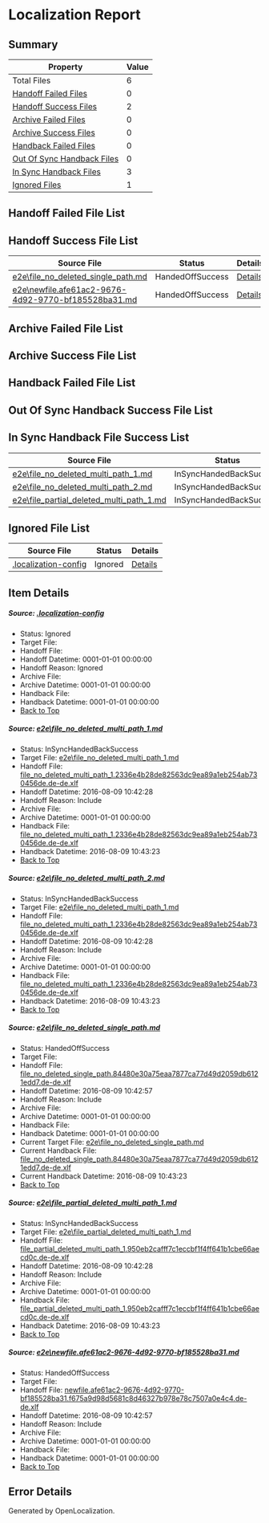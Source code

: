 # <a name='report-top'></a> Localization Report

## Summary
 Property | Value 
 -------- | ----- 
 Total Files | 6
[ Handoff Failed Files ](#handoff-failed-list)| 0
[ Handoff Success Files ](#handoff-success-list)| 2
[ Archive Failed Files ](#archive-failed-list)| 0
[ Archive Success Files ](#archive-success-list)| 0
[ Handback Failed Files ](#handback-failed-list)| 0
[ Out Of Sync Handback Files ](#outofsync-handback-success-list)| 0
[ In Sync Handback Files ](#insync-handback-success-list)| 3
[ Ignored Files ](#ignored-list)| 1

## <a name='handoff-failed-list'></a> Handoff Failed File List

## <a name='handoff-success-list'></a> Handoff Success File List
 Source File | Status | Details 
 ----------- | ------ | ------- 
 [e2e\file_no_deleted_single_path.md](https://github.com/OpenLocalizationTestOrg/oltest/blob/0d33297892df383b24311c8f5094d387c7cd126f/e2e/file_no_deleted_single_path.md) | HandedOffSuccess | [Details](#e123b57b5a67f4399390af8d6759fa915bf28f433)
 [e2e\newfile.afe61ac2-9676-4d92-9770-bf185528ba31.md](https://github.com/OpenLocalizationTestOrg/oltest/blob/0d33297892df383b24311c8f5094d387c7cd126f/e2e/newfile.afe61ac2-9676-4d92-9770-bf185528ba31.md) | HandedOffSuccess | [Details](#bf37f608046089a1a078cc3cab040224234754465)

## <a name='archive-failed-list'></a> Archive Failed File List

## <a name='archive-success-list'></a> Archive Success File List

## <a name='handback-failed-list'></a> Handback Failed File List

## <a name='outofsync-handback-success-list'></a> Out Of Sync Handback Success File List

## <a name='insync-handback-success-list'></a> In Sync Handback File Success List
 Source File | Status | Details 
 ----------- | ------ | ------- 
 [e2e\file_no_deleted_multi_path_1.md](https://github.com/OpenLocalizationTestOrg/oltest/blob/69783d8e8234075d8d15c9c43d611cea0d81da67/e2e/file_no_deleted_multi_path_1.md) | InSyncHandedBackSuccess | [Details](#218e1b3037576023b9102c202fdf5c273957a0491)
 [e2e\file_no_deleted_multi_path_2.md](https://github.com/OpenLocalizationTestOrg/oltest/blob/0d33297892df383b24311c8f5094d387c7cd126f/e2e/file_no_deleted_multi_path_2.md) | InSyncHandedBackSuccess | [Details](#218e1b3037576023b9102c202fdf5c273957a0492)
 [e2e\file_partial_deleted_multi_path_1.md](https://github.com/OpenLocalizationTestOrg/oltest/blob/69783d8e8234075d8d15c9c43d611cea0d81da67/e2e/file_partial_deleted_multi_path_1.md) | InSyncHandedBackSuccess | [Details](#26e7a5b5b9fb308c9f68171c2149d13b95396c7b4)

## <a name='ignored-list'></a> Ignored File List
 Source File | Status | Details 
 ----------- | ------ | ------- 
 [.localization-config](https://github.com/OpenLocalizationTestOrg/oltest/blob/0d33297892df383b24311c8f5094d387c7cd126f/.localization-config) | Ignored | [Details](#3d4f252ac210baf56311d7e97dcc2db10974dbd20)

## Item Details
##### <a name='3d4f252ac210baf56311d7e97dcc2db10974dbd20'></a> Source: [.localization-config](https://github.com/OpenLocalizationTestOrg/oltest/blob/0d33297892df383b24311c8f5094d387c7cd126f/.localization-config)
* Status: Ignored
* Target File: 
* Handoff File: 
* Handoff Datetime: 0001-01-01 00:00:00
* Handoff Reason: Ignored
* Archive File: 
* Archive Datetime: 0001-01-01 00:00:00
* Handback File: 
* Handback Datetime: 0001-01-01 00:00:00
* [Back to Top](#report-top)

##### <a name='218e1b3037576023b9102c202fdf5c273957a0491'></a> Source: [e2e\file_no_deleted_multi_path_1.md](https://github.com/OpenLocalizationTestOrg/oltest/blob/69783d8e8234075d8d15c9c43d611cea0d81da67/e2e/file_no_deleted_multi_path_1.md)
* Status: InSyncHandedBackSuccess
* Target File: [e2e\file_no_deleted_multi_path_1.md](https://github.com/OpenLocalizationTestOrg/ol-test-dede/blob/f6ba0cd93a195c2a3202f14b6aff25c0c8ac23af/e2e/file_no_deleted_multi_path_1.md)
* Handoff File: [file_no_deleted_multi_path_1.2336e4b28de82563dc9ea89a1eb254ab730456de.de-de.xlf](https://github.com/OpenLocalizationTestOrg/olhandoff-e2e/blob/36c68ce7aacb048eee7328e3807e5e537b4fa852/ol-handoff/OpenLocalizationTestOrg/ol-test-dede/ci/mt/file_no_deleted_multi_path_1.2336e4b28de82563dc9ea89a1eb254ab730456de.de-de.xlf)
* Handoff Datetime: 2016-08-09 10:42:28
* Handoff Reason: Include
* Archive File: 
* Archive Datetime: 0001-01-01 00:00:00
* Handback File: [file_no_deleted_multi_path_1.2336e4b28de82563dc9ea89a1eb254ab730456de.de-de.xlf](https://github.com/OpenLocalizationTestOrg/olhandback-e2e/blob/7350655065b9be588b007114c7203a9c601a336e/ol-handback/OpenLocalizationTestOrg/ol-test-dede/ci/mt/file_no_deleted_multi_path_1.2336e4b28de82563dc9ea89a1eb254ab730456de.de-de.xlf)
* Handback Datetime: 2016-08-09 10:43:23
* [Back to Top](#report-top)

##### <a name='218e1b3037576023b9102c202fdf5c273957a0492'></a> Source: [e2e\file_no_deleted_multi_path_2.md](https://github.com/OpenLocalizationTestOrg/oltest/blob/0d33297892df383b24311c8f5094d387c7cd126f/e2e/file_no_deleted_multi_path_2.md)
* Status: InSyncHandedBackSuccess
* Target File: [e2e\file_no_deleted_multi_path_1.md](https://github.com/OpenLocalizationTestOrg/ol-test-dede/blob/f6ba0cd93a195c2a3202f14b6aff25c0c8ac23af/e2e/file_no_deleted_multi_path_1.md)
* Handoff File: [file_no_deleted_multi_path_1.2336e4b28de82563dc9ea89a1eb254ab730456de.de-de.xlf](https://github.com/OpenLocalizationTestOrg/olhandoff-e2e/blob/36c68ce7aacb048eee7328e3807e5e537b4fa852/ol-handoff/OpenLocalizationTestOrg/ol-test-dede/ci/mt/file_no_deleted_multi_path_1.2336e4b28de82563dc9ea89a1eb254ab730456de.de-de.xlf)
* Handoff Datetime: 2016-08-09 10:42:28
* Handoff Reason: Include
* Archive File: 
* Archive Datetime: 0001-01-01 00:00:00
* Handback File: [file_no_deleted_multi_path_1.2336e4b28de82563dc9ea89a1eb254ab730456de.de-de.xlf](https://github.com/OpenLocalizationTestOrg/olhandback-e2e/blob/7350655065b9be588b007114c7203a9c601a336e/ol-handback/OpenLocalizationTestOrg/ol-test-dede/ci/mt/file_no_deleted_multi_path_1.2336e4b28de82563dc9ea89a1eb254ab730456de.de-de.xlf)
* Handback Datetime: 2016-08-09 10:43:23
* [Back to Top](#report-top)

##### <a name='e123b57b5a67f4399390af8d6759fa915bf28f433'></a> Source: [e2e\file_no_deleted_single_path.md](https://github.com/OpenLocalizationTestOrg/oltest/blob/0d33297892df383b24311c8f5094d387c7cd126f/e2e/file_no_deleted_single_path.md)
* Status: HandedOffSuccess
* Target File: 
* Handoff File: [file_no_deleted_single_path.84480e30a75eaa7877ca77d49d2059db6121edd7.de-de.xlf](https://github.com/OpenLocalizationTestOrg/olhandoff-e2e/blob/0141fb5d6e867e3de77bb676d88b2a4e4fee873b/ol-handoff/OpenLocalizationTestOrg/ol-test-dede/ci/mt/file_no_deleted_single_path.84480e30a75eaa7877ca77d49d2059db6121edd7.de-de.xlf)
* Handoff Datetime: 2016-08-09 10:42:57
* Handoff Reason: Include
* Archive File: 
* Archive Datetime: 0001-01-01 00:00:00
* Handback File: 
* Handback Datetime: 0001-01-01 00:00:00
* Current Target File: [e2e\file_no_deleted_single_path.md](https://github.com/OpenLocalizationTestOrg/ol-test-dede/blob/f6ba0cd93a195c2a3202f14b6aff25c0c8ac23af/e2e/file_no_deleted_single_path.md)
* Current Handback File: [file_no_deleted_single_path.84480e30a75eaa7877ca77d49d2059db6121edd7.de-de.xlf](https://github.com/OpenLocalizationTestOrg/olhandback-e2e/blob/7350655065b9be588b007114c7203a9c601a336e/ol-handback/OpenLocalizationTestOrg/ol-test-dede/ci/mt/file_no_deleted_single_path.84480e30a75eaa7877ca77d49d2059db6121edd7.de-de.xlf)
* Current Handback Datetime: 2016-08-09 10:43:23
* [Back to Top](#report-top)

##### <a name='26e7a5b5b9fb308c9f68171c2149d13b95396c7b4'></a> Source: [e2e\file_partial_deleted_multi_path_1.md](https://github.com/OpenLocalizationTestOrg/oltest/blob/69783d8e8234075d8d15c9c43d611cea0d81da67/e2e/file_partial_deleted_multi_path_1.md)
* Status: InSyncHandedBackSuccess
* Target File: [e2e\file_partial_deleted_multi_path_1.md](https://github.com/OpenLocalizationTestOrg/ol-test-dede/blob/f6ba0cd93a195c2a3202f14b6aff25c0c8ac23af/e2e/file_partial_deleted_multi_path_1.md)
* Handoff File: [file_partial_deleted_multi_path_1.950eb2cafff7c1eccbf1f4ff641b1cbe66aecd0c.de-de.xlf](https://github.com/OpenLocalizationTestOrg/olhandoff-e2e/blob/36c68ce7aacb048eee7328e3807e5e537b4fa852/ol-handoff/OpenLocalizationTestOrg/ol-test-dede/ci/mt/file_partial_deleted_multi_path_1.950eb2cafff7c1eccbf1f4ff641b1cbe66aecd0c.de-de.xlf)
* Handoff Datetime: 2016-08-09 10:42:28
* Handoff Reason: Include
* Archive File: 
* Archive Datetime: 0001-01-01 00:00:00
* Handback File: [file_partial_deleted_multi_path_1.950eb2cafff7c1eccbf1f4ff641b1cbe66aecd0c.de-de.xlf](https://github.com/OpenLocalizationTestOrg/olhandback-e2e/blob/7350655065b9be588b007114c7203a9c601a336e/ol-handback/OpenLocalizationTestOrg/ol-test-dede/ci/mt/file_partial_deleted_multi_path_1.950eb2cafff7c1eccbf1f4ff641b1cbe66aecd0c.de-de.xlf)
* Handback Datetime: 2016-08-09 10:43:23
* [Back to Top](#report-top)

##### <a name='bf37f608046089a1a078cc3cab040224234754465'></a> Source: [e2e\newfile.afe61ac2-9676-4d92-9770-bf185528ba31.md](https://github.com/OpenLocalizationTestOrg/oltest/blob/0d33297892df383b24311c8f5094d387c7cd126f/e2e/newfile.afe61ac2-9676-4d92-9770-bf185528ba31.md)
* Status: HandedOffSuccess
* Target File: 
* Handoff File: [newfile.afe61ac2-9676-4d92-9770-bf185528ba31.f675a9d98d5681c8d46327b978e78c7507a0e4c4.de-de.xlf](https://github.com/OpenLocalizationTestOrg/olhandoff-e2e/blob/0141fb5d6e867e3de77bb676d88b2a4e4fee873b/ol-handoff/OpenLocalizationTestOrg/ol-test-dede/ci/mt/newfile.afe61ac2-9676-4d92-9770-bf185528ba31.f675a9d98d5681c8d46327b978e78c7507a0e4c4.de-de.xlf)
* Handoff Datetime: 2016-08-09 10:42:57
* Handoff Reason: Include
* Archive File: 
* Archive Datetime: 0001-01-01 00:00:00
* Handback File: 
* Handback Datetime: 0001-01-01 00:00:00
* [Back to Top](#report-top)


## Error Details

Generated by OpenLocalization.
